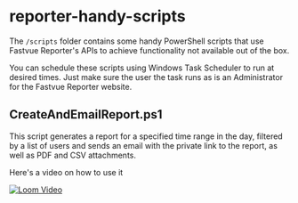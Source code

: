 # reporter-handy-scripts

The `/scripts` folder contains some handy PowerShell scripts that use Fastvue Reporter's APIs to achieve functionality not available out of the box.

You can schedule these scripts using Windows Task Scheduler to run at desired times. Just make sure the user the task runs as is an Administrator for the Fastvue Reporter website.

## CreateAndEmailReport.ps1

This script generates a report for a specified time range in the day, filtered by a list of users and sends an email with the private link to the report, as well as PDF and CSV attachments.

Here's a video on how to use it

[![Loom Video](https://www.loom.com/embed/21cfc712542d434d803c0034f6accad3?sid=0937bcde-9ce0-48a0-9669-45a66601cef7)](https://www.loom.com/share/21cfc712542d434d803c0034f6accad3?sid=0937bcde-9ce0-48a0-9669-45a66601cef7)
